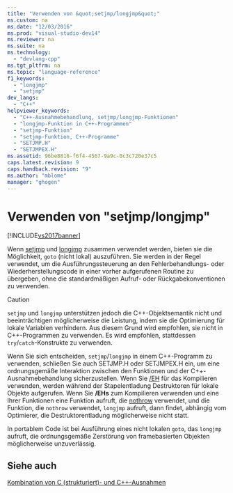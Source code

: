 ```yaml
---
title: "Verwenden von &quot;setjmp/longjmp&quot;"
ms.custom: na
ms.date: "12/03/2016"
ms.prod: "visual-studio-dev14"
ms.reviewer: na
ms.suite: na
ms.technology: 
  - "devlang-cpp"
ms.tgt_pltfrm: na
ms.topic: "language-reference"
f1_keywords: 
  - "longjmp"
  - "setjmp"
dev_langs: 
  - "C++"
helpviewer_keywords: 
  - "C++-Ausnahmebehandlung, setjmp/longjmp-Funktionen"
  - "longjmp-Funktion in C++-Programmen"
  - "setjmp-Funktion"
  - "setjmp-Funktion, C++-Programme"
  - "SETJMP.H"
  - "SETJMPEX.H"
ms.assetid: 96be8816-f6f4-4567-9a9c-0c3c720e37c5
caps.latest.revision: 9
caps.handback.revision: "9"
ms.author: "mblome"
manager: "ghogen"
---
```

# Verwenden von &quot;setjmp/longjmp&quot;
[!INCLUDE[vs2017banner](../assembler/inline/includes/vs2017banner.md)]

Wenn [setjmp](../c-runtime-library/reference/setjmp.md) und [longjmp](../c-runtime-library/reference/longjmp.md) zusammen verwendet werden, bieten sie die Möglichkeit, `goto` \(nicht lokal\) auszuführen.  Sie werden in der Regel verwendet, um die Ausführungssteuerung an den Fehlerbehandlungs\- oder Wiederherstellungscode in einer vorher aufgerufenen Routine zu übergeben, ohne die standardmäßigen Aufruf\- oder Rückgabekonventionen zu verwenden.  
  
> [!CAUTION]
>  `setjmp` und `longjmp` unterstützen jedoch die C\+\+\-Objektsemantik nicht und beeinträchtigen möglicherweise die Leistung, indem sie die Optimierung für lokale Variablen verhindern. Aus diesem Grund wird empfohlen, sie nicht in C\+\+\-Programmen zu verwenden.  Es wird empfohlen, stattdessen `try`\/`catch`\-Konstrukte zu verwenden.  
  
 Wenn Sie sich entscheiden, `setjmp`\/`longjmp` in einem C\+\+\-Programm zu verwenden, schließen Sie auch SETJMP.H oder SETJMPEX.H ein, um eine ordnungsgemäße Interaktion zwischen den Funktionen und der C\+\+\-Ausnahmebehandlung sicherzustellen.  Wenn Sie [\/EH](../build/reference/eh-exception-handling-model.md) für das Kompilieren verwenden, werden während der Stapelentladung Destruktoren für lokale Objekte aufgerufen.  Wenn Sie **\/EHs** zum Kompilieren verwenden und eine Ihrer Funktionen eine Funktion aufruft, die [nothrow](../cpp/nothrow-cpp.md) verwendet, und die Funktion, die `nothrow` verwendet, `longjmp` aufruft, dann findet, abhängig vom Optimierer, die Destruktorentladung möglicherweise nicht statt.  
  
 In portablem Code ist bei Ausführung eines nicht lokalen `goto`, das `longjmp` aufruft, die ordnungsgemäße Zerstörung von framebasierten Objekten möglicherweise unzuverlässig.  
  
## Siehe auch  
 [Kombination von C \(strukturiert\)\- und C\+\+\-Ausnahmen](../cpp/mixing-c-structured-and-cpp-exceptions.md)